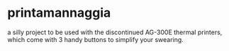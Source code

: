 # printamannaggia

a silly project to be used with the discontinued AG-300E thermal printers, which come with 3 handy buttons to simplify your swearing.

